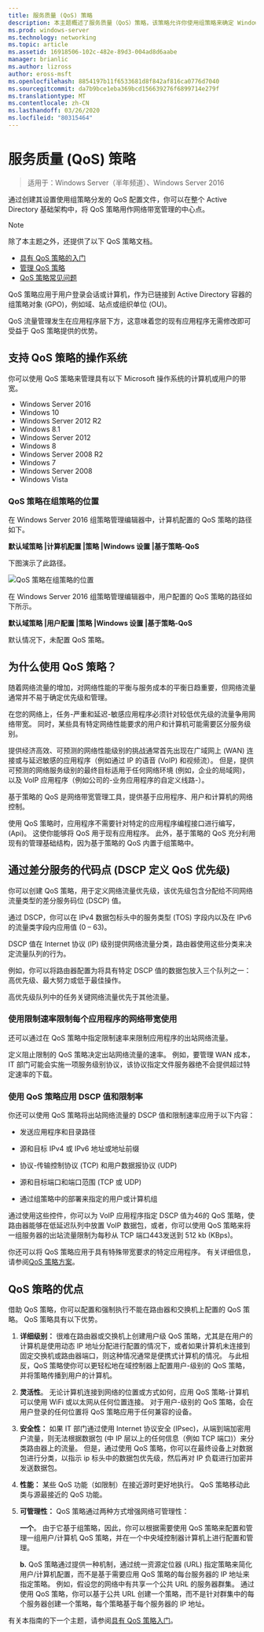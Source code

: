 ```yaml
---
title: 服务质量 (QoS) 策略
description: 本主题概述了服务质量（QoS）策略，该策略允许你使用组策略来确定 Windows Server 2016 中特定应用程序和服务的网络流量带宽的优先级。
ms.prod: windows-server
ms.technology: networking
ms.topic: article
ms.assetid: 16918506-102c-482e-89d3-004ad8d6aabe
manager: brianlic
ms.author: lizross
author: eross-msft
ms.openlocfilehash: 8854197b11f6533681d8f842af816ca0776d7040
ms.sourcegitcommit: da7b9bce1eba369bcd156639276f6899714e279f
ms.translationtype: MT
ms.contentlocale: zh-CN
ms.lasthandoff: 03/26/2020
ms.locfileid: "80315464"
---
```

# <a name="quality-of-service-qos-policy"></a>服务质量 \(QoS\) 策略

>适用于：Windows Server（半年频道）、Windows Server 2016

通过创建其设置使用组策略分发的 QoS 配置文件，你可以在整个 Active Directory 基础架构中，将 QoS 策略用作网络带宽管理的中心点。

>[!NOTE]
>  除了本主题之外，还提供了以下 QoS 策略文档。  
>   
>  - [具有 QoS 策略的入门](qos-policy-get-started.md)
>  - [管理 QoS 策略](qos-policy-manage.md)
>  - [QoS 策略常见问题](qos-policy-faq.md)

QoS 策略应用于用户登录会话或计算机，作为已链接到 Active Directory 容器的组策略对象 \(GPO\)，例如域、站点或组织单位 \(OU\)。

QoS 流量管理发生在应用程序层下方，这意味着您的现有应用程序无需修改即可受益于 QoS 策略提供的优势。

## <a name="operating-systems-that-support-qos-policy"></a>支持 QoS 策略的操作系统

你可以使用 QoS 策略来管理具有以下 Microsoft 操作系统的计算机或用户的带宽。

- Windows Server 2016
- Windows 10
- Windows Server 2012 R2
- Windows 8.1
- Windows Server 2012
- Windows 8
- Windows Server 2008 R2
- Windows 7
- Windows Server 2008
- Windows Vista

### <a name="location-of-qos-policy-in-group-policy"></a>QoS 策略在组策略的位置

在 Windows Server 2016 组策略管理编辑器中，计算机配置的 QoS 策略的路径如下。

**默认域策略 |计算机配置 |策略 |Windows 设置 |基于策略\-QoS**

下图演示了此路径。

![QoS 策略在组策略的位置](../../media/QoS/QoS-Gp.jpg)

在 Windows Server 2016 组策略管理编辑器中，用户配置的 QoS 策略的路径如下所示。

**默认域策略 |用户配置 |策略 |Windows 设置 |基于策略\-QoS**

默认情况下，未配置 QoS 策略。

## <a name="why-use-qos-policy"></a>为什么使用 QoS 策略？
  
随着网络流量的增加，对网络性能的平衡与服务成本的平衡日趋重要，但网络流量通常并不易于确定优先级和管理。

在您的网络上，任务\-严重和延迟\-敏感应用程序必须针对较低优先级的流量争用网络带宽。 同时，某些具有特定网络性能要求的用户和计算机可能需要区分服务级别。

提供经济高效、可预测的网络性能级别的挑战通常首先出现在广域网上 \(WAN\) 连接或与延迟敏感的应用程序（例如通过 IP 的语音 \(VoIP\) 和视频流）。 但是，提供可预测的网络服务级别的最终目标适用于任何网络环境 \(例如，企业的局域网\)，以及 VoIP 应用程序（例如公司的\-业务应用程序的自定义线路\-）。
  
基于策略的 QoS 是网络带宽管理工具，提供基于应用程序、用户和计算机的网络控制。 

使用 QoS 策略时，应用程序不需要针对特定的应用程序编程接口进行编写，\(Api\)。 这使你能够将 QoS 用于现有应用程序。 此外，基于策略的 QoS 充分利用现有的管理基础结构，因为基于策略的 QoS 内置于组策略中。

## <a name="define-qos-priority-through-a-differentiated-services-code-point-dscp"></a>通过差分服务的代码点 \(DSCP 定义 QoS 优先级\)
  
你可以创建 QoS 策略，用于定义网络流量优先级，该优先级包含分配给不同网络流量类型的差分服务码位 \(DSCP\) 值。 

通过 DSCP，你可以在 IPv4 数据包标头中的服务类型 \(TOS\) 字段内以及在 IPv6 的流量类字段内应用值 \(0 – 63\)。 

DSCP 值在 Internet 协议 \(IP\) 级别提供网络流量分类，路由器使用这些分类来决定流量队列的行为。 

例如，你可以将路由器配置为将具有特定 DSCP 值的数据包放入三个队列之一：高优先级、最大努力或低于最佳操作。 

高优先级队列中的任务关键网络流量优先于其他流量。

### <a name="limit-network-bandwidth-use-per-application-with-throttle-rate"></a>使用限制速率限制每个应用程序的网络带宽使用

还可以通过在 QoS 策略中指定限制速率来限制应用程序的出站网络流量。

定义阻止限制的 QoS 策略决定出站网络流量的速率。 例如，要管理 WAN 成本，IT 部门可能会实施一项服务级别协议，该协议指定文件服务器绝不会提供超过特定速率的下载。  

### <a name="use-qos-policy-to-apply-dscp-values-and-throttle-rates"></a>使用 QoS 策略应用 DSCP 值和限制率

你还可以使用 QoS 策略将出站网络流量的 DSCP 值和限制速率应用于以下内容：

- 发送应用程序和目录路径

- 源和目标 IPv4 或 IPv6 地址或地址前缀

- 协议-传输控制协议 \(TCP\) 和用户数据报协议 \(UDP\)

- 源和目标端口和端口范围 \(TCP 或 UDP\)

- 通过组策略中的部署来指定的用户或计算机组

通过使用这些控件，你可以为 VoIP 应用程序指定 DSCP 值为46的 QoS 策略，使路由器能够在低延迟队列中放置 VoIP 数据包，或者，你可以使用 QoS 策略来将一组服务器的出站流量限制为每秒从 TCP 端口443发送到 512 kb \(KBps\)。

你还可以将 QoS 策略应用于具有特殊带宽要求的特定应用程序。 有关详细信息，请参阅[QoS 策略方案](qos-policy-scenarios.md)。
  
## <a name="advantages-of-qos-policy"></a>QoS 策略的优点

借助 QoS 策略，你可以配置和强制执行不能在路由器和交换机上配置的 QoS 策略。 QoS 策略具有以下优势。
  
1. **详细级别：** 很难在路由器或交换机上创建用户级 QoS 策略，尤其是在用户的计算机是使用动态 IP 地址分配进行配置的情况下，或者如果计算机未连接到固定交换机或路由器端口，则这种情况通常是便携式计算机的情况。 与此相反，QoS 策略使你可以更轻松地在域控制器上配置用户\-级别的 QoS 策略，并将策略传播到用户的计算机。
2. **灵活性**。 无论计算机连接到网络的位置或方式如何，应用 QoS 策略-计算机可以使用 WiFi 或以太网从任何位置连接。 对于用户\-级别的 QoS 策略，会在用户登录的任何位置将 QoS 策略应用于任何兼容的设备。
3. **安全性：** 如果 IT 部门通过使用 Internet 协议安全 \(IPsec\)，从端到端加密用户流量，则无法根据数据包 \(中 IP 层以上的任何信息（例如 TCP 端口\)）来分类路由器上的流量。 但是，通过使用 QoS 策略，你可以在最终设备上对数据包进行分类，以指示 ip 标头中的数据包优先级，然后再对 IP 负载进行加密并发送数据包。
4. **性能：** 某些 QoS 功能（如限制）在接近源时更好地执行。 QoS 策略移动此类与源最接近的 QoS 功能。
5. **可管理性：** QoS 策略通过两种方式增强网络可管理性：

    **一个**。 由于它基于组策略，因此，你可以根据需要使用 QoS 策略来配置和管理一组用户/计算机 QoS 策略，并在一个中央域控制器计算机上进行配置和管理。

    **b.** QoS 策略通过提供一种机制，通过统一资源定位器 \(URL\) 指定策略来简化用户/计算机配置，而不是基于需要应用 QoS 策略的每台服务器的 IP 地址来指定策略。 例如，假设您的网络中有共享一个公共 URL 的服务器群集。 通过使用 QoS 策略，你可以基于公共 URL 创建一个策略，而不是针对群集中的每个服务器创建一个策略，每个策略基于每个服务器的 IP 地址。

有关本指南的下一个主题，请参阅[具有 QoS 策略入门](qos-policy-get-started.md)。

